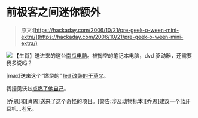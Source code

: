 # 前极客之间迷你额外

> 原文:[https://hackaday.com/2006/10/21/pre-geek-o-ween-mini-extra/](https://hackaday.com/2006/10/21/pre-geek-o-ween-mini-extra/)

![](../Images/99a9b5fc155f0929928a85fff1ff9f63.png)
【生肖】送进来的这台[南瓜电脑](http://www3.uark.edu/bkst/pumpkin/)。被掏空的笔记本电脑，dvd 驱动器，还需要我多说吗？

[max]送来这个“燃烧的” [led 改装的干草叉](http://zedomax.com/blog/2006/10/19/halloween-pitchfork-program-update-flaming-trident/)。

我撞见沃兹[点燃了他自己](http://stage4.co.uk/film/teaser5.php)。

[乔恩]和[肖恩]送来了这个奇怪的项目。[警告:涉及动物标本][乔恩]建议一个蓝牙耳机…老兄。